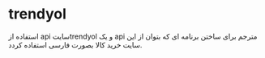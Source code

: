 # trendyol
 استفاده از api سایتtrendyol و یک api مترجم برای ساختن برنامه ای که بتوان از این سایت خرید کالا بصورت فارسی استفاده کردد.
